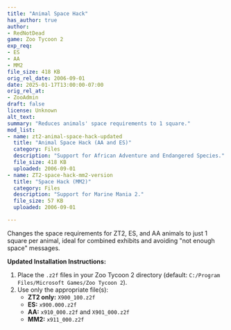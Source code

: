 ```yaml
---
title: "Animal Space Hack"
has_author: true
author: 
- RedNotDead
game: Zoo Tycoon 2
exp_req: 
- ES
- AA
- MM2
file_size: 418 KB
orig_rel_date: 2006-09-01
date: 2025-01-17T13:00:00-07:00
orig_rel_at: 
- ZooAdmin
draft: false
license: Unknown
alt_text: 
summary: "Reduces animals' space requirements to 1 square."
mod_list:
- name: zt2-animal-space-hack-updated
  title: "Animal Space Hack (AA and ES)"
  category: Files
  description: "Support for African Adventure and Endangered Species."
  file_size: 418 KB
  uploaded: 2006-09-01
- name: ZT2-space-hack-mm2-version
  title: "Space Hack (MM2)"
  category: Files
  description: "Support for Marine Mania 2."
  file_size: 57 KB
  uploaded: 2006-09-01

---
```

Changes the space requirements for ZT2, ES, and AA animals to just 1 square per animal, ideal for combined exhibits and avoiding "not enough space" messages.

**Updated Installation Instructions:**  
1. Place the `.z2f` files in your Zoo Tycoon 2 directory (default: `C:/Program Files/Microsoft Games/Zoo Tycoon 2`).  
2. Use only the appropriate file(s):  
   - **ZT2 only:** `X900_100.z2f`  
   - **ES:** `x900.000.z2f`  
   - **AA:** `x910_000.z2f` and `X901_000.z2f`
   - **MM2:** `x911_000.z2f`
